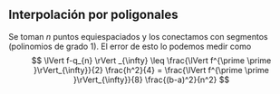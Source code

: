 
## Interpolación por poligonales

Se toman $n$ puntos equiespaciados y los conectamos con segmentos (polinomios de grado 1).
El error de esto lo podemos medir como
$$
\lVert f-q_{n} \rVert _{\infty} \leq \frac{\lVert f^{\prime \prime }\rVert_{\infty}}{2} \frac{h^2}{4} = \frac{\lVert f^{\prime \prime }\rVert_{\infty}}{8} \frac{(b-a)^2}{n^2}
$$
